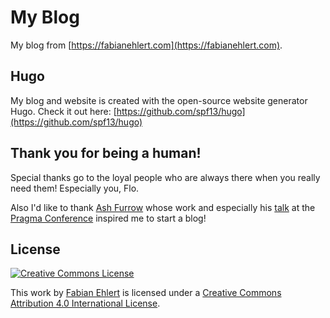 # My Blog
My blog from [https://fabianehlert.com](https://fabianehlert.com).

## Hugo
My blog and website is created with the open-source website generator Hugo. Check it out here: [https://github.com/spf13/hugo](https://github.com/spf13/hugo)

## Thank you for being a human!
Special thanks go to the loyal people who are always there when you really need them! Especially you, Flo.

Also I'd like to thank [Ash Furrow](https://twitter.com/ashfurrow) whose work and especially his [talk](https://www.youtube.com/watch?v=hlLhtWLghGA) at the [Pragma Conference](http://pragmaconference.com) inspired me to start a blog!

## License
[![Creative Commons License](https://i.creativecommons.org/l/by/4.0/88x31.png)](http://creativecommons.org/licenses/by/4.0/)

This work by [Fabian Ehlert](https://fabianehlert.com/) is licensed under a [Creative Commons Attribution 4.0 International License](http://creativecommons.org/licenses/by/4.0/).
